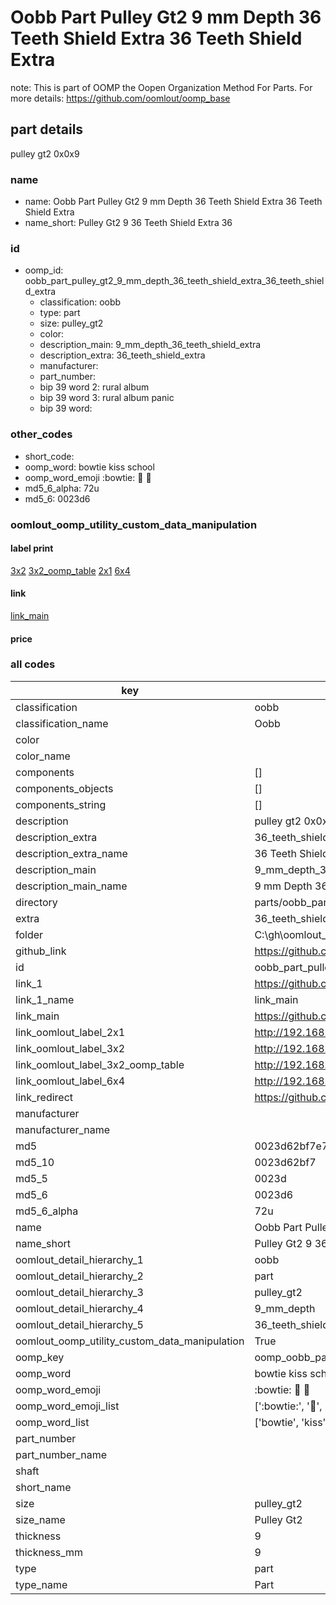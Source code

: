 # Oobb Part Pulley Gt2 9 mm Depth 36 Teeth Shield Extra 36 Teeth Shield Extra  

note: This is part of OOMP the Oopen Organization Method For Parts. For more details: https://github.com/oomlout/oomp_base

##  part details
  



pulley gt2 0x0x9



### name
* name: Oobb Part Pulley Gt2 9 mm Depth 36 Teeth Shield Extra 36 Teeth Shield Extra
* name_short: Pulley Gt2 9 36 Teeth Shield Extra 36
### id
* oomp_id: oobb_part_pulley_gt2_9_mm_depth_36_teeth_shield_extra_36_teeth_shield_extra
  * classification: oobb
  * type: part
  * size: pulley_gt2
  * color: 
  * description_main: 9_mm_depth_36_teeth_shield_extra
  * description_extra: 36_teeth_shield_extra
  * manufacturer: 
  * part_number: 
  * bip 39 word 2: rural album
  * bip 39 word 3: rural album panic
  * bip 39 word: 

### other_codes
* short_code: 
* oomp_word: bowtie kiss school
* oomp_word_emoji :bowtie: :kiss: :school:
* md5_6_alpha: 72u
* md5_6: 0023d6






### oomlout_oomp_utility_custom_data_manipulation
#### label print
[3x2](http://192.168.1.245:1112/?label=oomp%2072u)
[3x2_oomp_table](http://192.168.1.108:1112/?label=oomp%2072u)
[2x1](http://192.168.1.242:1112/?label=oomp%2072u)
[6x4](http://192.168.1.55:1112/?label=oomp%2072u)    

#### link

[link_main](https://github.com/oomlout/oomlout_oobb_version_4_generated_parts/tree/main/navigation_oomp/oobb/part/pulley_gt2/9_mm_depth_36_teeth_shield_extra/36_teeth_shield_extra/part)                              

#### price







### all codes 
| key | value |  
| --- | --- |  
| classification | oobb |  
| classification_name | Oobb |  
| color |  |  
| color_name |  |  
| components | [] |  
| components_objects | [] |  
| components_string | [] |  
| description | pulley gt2 0x0x9 |  
| description_extra | 36_teeth_shield_extra |  
| description_extra_name | 36 Teeth Shield Extra |  
| description_main | 9_mm_depth_36_teeth_shield_extra |  
| description_main_name | 9 mm Depth 36 Teeth Shield Extra |  
| directory | parts/oobb_part_pulley_gt2_9_mm_depth_36_teeth_shield_extra_36_teeth_shield_extra |  
| extra | 36_teeth_shield |  
| folder | C:\gh\oomlout_oobb_version_4_generated_parts\parts\oobb_part_pulley_gt2_9_mm_depth_36_teeth_shield_extra_36_teeth_shield_extra |  
| github_link | https://github.com/oomlout/oomlout_oomp_part_src/tree/main/parts/oobb_part_pulley_gt2_9_mm_depth_36_teeth_shield_extra_36_teeth_shield_extra |  
| id | oobb_part_pulley_gt2_9_mm_depth_36_teeth_shield_extra_36_teeth_shield_extra |  
| link_1 | https://github.com/oomlout/oomlout_oobb_version_4_generated_parts/tree/main/navigation_oomp/oobb/part/pulley_gt2/9_mm_depth_36_teeth_shield_extra/36_teeth_shield_extra/part |  
| link_1_name | link_main |  
| link_main | https://github.com/oomlout/oomlout_oobb_version_4_generated_parts/tree/main/navigation_oomp/oobb/part/pulley_gt2/9_mm_depth_36_teeth_shield_extra/36_teeth_shield_extra/part |  
| link_oomlout_label_2x1 | http://192.168.1.242:1112/?label=oomp%2072u |  
| link_oomlout_label_3x2 | http://192.168.1.245:1112/?label=oomp%2072u |  
| link_oomlout_label_3x2_oomp_table | http://192.168.1.108:1112/?label=oomp%2072u |  
| link_oomlout_label_6x4 | http://192.168.1.55:1112/?label=oomp%2072u |  
| link_redirect | https://github.com/oomlout/oomlout_oobb_version_4_generated_parts/tree/main/parts/oobb_pulley_gt2_09_ex_36_teeth_shield |  
| manufacturer |  |  
| manufacturer_name |  |  
| md5 | 0023d62bf7e7bf8ac011bd773f417dec |  
| md5_10 | 0023d62bf7 |  
| md5_5 | 0023d |  
| md5_6 | 0023d6 |  
| md5_6_alpha | 72u |  
| name | Oobb Part Pulley Gt2 9 mm Depth 36 Teeth Shield Extra 36 Teeth Shield Extra |  
| name_short | Pulley Gt2 9 36 Teeth Shield Extra 36 |  
| oomlout_detail_hierarchy_1 | oobb |  
| oomlout_detail_hierarchy_2 | part |  
| oomlout_detail_hierarchy_3 | pulley_gt2 |  
| oomlout_detail_hierarchy_4 | 9_mm_depth |  
| oomlout_detail_hierarchy_5 | 36_teeth_shield_extra |  
| oomlout_oomp_utility_custom_data_manipulation | True |  
| oomp_key | oomp_oobb_part_pulley_gt2_9_mm_depth_36_teeth_shield_extra_36_teeth_shield_extra |  
| oomp_word | bowtie kiss school |  
| oomp_word_emoji | :bowtie: :kiss: :school: |  
| oomp_word_emoji_list | [':bowtie:', ':kiss:', ':school:'] |  
| oomp_word_list | ['bowtie', 'kiss', 'school'] |  
| part_number |  |  
| part_number_name |  |  
| shaft |  |  
| short_name |  |  
| size | pulley_gt2 |  
| size_name | Pulley Gt2 |  
| thickness | 9 |  
| thickness_mm | 9 |  
| type | part |  
| type_name | Part |  
